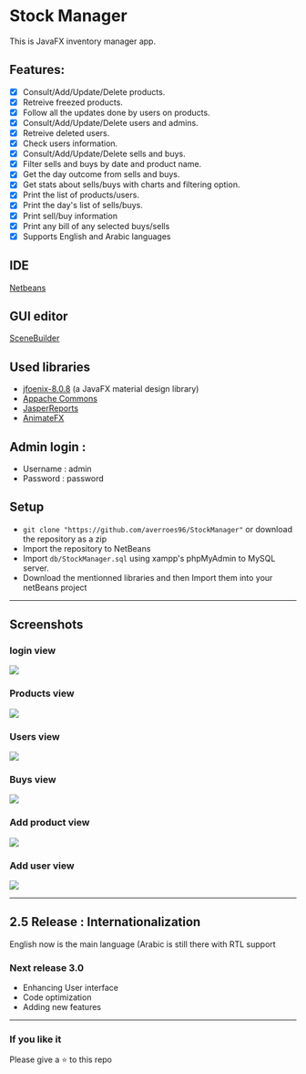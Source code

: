 # Stock Manager
This is JavaFX inventory manager app.

## Features:
- [x] Consult/Add/Update/Delete products.
- [x] Retreive freezed products.
- [x] Follow all the updates done by users on products.
- [x] Consult/Add/Update/Delete users and admins.
- [x] Retreive deleted users.
- [x] Check users information.
- [x] Consult/Add/Update/Delete sells and buys.
- [x] Filter sells and buys by date and product name.
- [x] Get the day outcome from sells and buys.
- [x] Get stats about sells/buys with charts and filtering option.
- [x] Print the list of products/users.
- [x] Print the day's list of sells/buys.
- [x] Print sell/buy information
- [x] Print any bill of any selected buys/sells
- [x] Supports English and Arabic languages

## IDE
[Netbeans](https://netbeans.org/)

## GUI editor
[SceneBuilder](https://gluonhq.com/products/scene-builder/)

## Used libraries
- [jfoenix-8.0.8](http://jfoenix.com/) (a JavaFX material design library)
- [Appache Commons](http://commons.apache.org/)
- [JasperReports](https://sourceforge.net/projects/jasperreports/)
- [AnimateFX](https://github.com/Typhon0/AnimateFX)

## Admin login : 
  - Username : admin
  - Password : password
  
## Setup
- `git clone "https://github.com/averroes96/StockManager"` or download the repository as a zip
- Import the repository to NetBeans
- Import `db/StockManager.sql` using xampp's phpMyAdmin to MySQL server.  
- Download the mentionned libraries and then Import them into your netBeans project

--------------------------------------------------------------------------------------------------------

## Screenshots

### login view
![](interfaces/login_ui.png)

### Products view
![](interfaces/products_ui.png)

### Users view
![](interfaces/users_ui.png)

### Buys view
![](interfaces/buys_ui.png)

### Add product view
![](interfaces/newproduct_ui.png)

### Add user view
![](interfaces/newuser_ui.png)

-------------------------------------------------------------------------------------------------------------------

## 2.5 Release : Internationalization
English now is the main language (Arabic is still there with RTL support

### Next release 3.0
- Enhancing User interface
- Code optimization
- Adding new features

--------------------------------------------------------------------------------------------------------------------

### If you like it
Please give a ⭐️ to this repo
